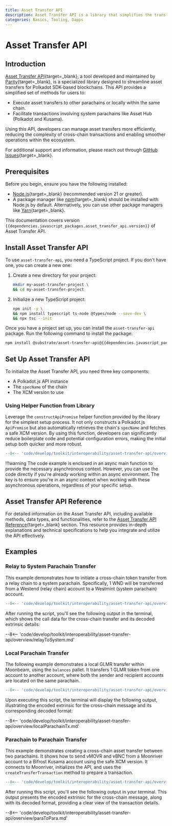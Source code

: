```yaml
---
title: Asset Transfer API
description: Asset Transfer API is a library that simplifies the transfer of assets for Polkadot SDK-based chains. It provides methods for cross-chain and local transfers.
categories: Basics, Tooling, Dapps
---
```


# Asset Transfer API

## Introduction

[Asset Transfer API](https://github.com/paritytech/asset-transfer-api){target=\_blank}, a tool developed and maintained by [Parity](https://www.parity.io/){target=\_blank}, is a specialized library designed to streamline asset transfers for Polkadot SDK-based blockchains. This API provides a simplified set of methods for users to:

- Execute asset transfers to other parachains or locally within the same chain.
- Facilitate transactions involving system parachains like Asset Hub (Polkadot and Kusama).

Using this API, developers can manage asset transfers more efficiently, reducing the complexity of cross-chain transactions and enabling smoother operations within the ecosystem.

For additional support and information, please reach out through [GitHub Issues](https://github.com/paritytech/asset-transfer-api/issues){target=\_blank}.

## Prerequisites

Before you begin, ensure you have the following installed:

- [Node.js](https://nodejs.org/en/){target=\_blank} (recommended version 21 or greater).
- A package manager like [npm](https://www.npmjs.com/){target=\_blank} should be installed with Node.js by default. Alternatively, you can use other package managers like [Yarn](https://yarnpkg.com/){target=\_blank}.

This documentation covers version `{{dependencies.javascript_packages.asset_transfer_api.version}}` of Asset Transfer API. 

## Install Asset Transfer API

To use `asset-transfer-api`, you need a TypeScript project. If you don't have one, you can create a new one:

1. Create a new directory for your project:

    ```bash
    mkdir my-asset-transfer-project \
    && cd my-asset-transfer-project
    ```

2. Initialize a new TypeScript project:

    ```bash
    npm init -y \
    && npm install typescript ts-node @types/node --save-dev \
    && npx tsc --init
    ```

Once you have a project set up, you can install the `asset-transfer-api` package. Run the following command to install the package:

```bash
npm install @substrate/asset-transfer-api@{{dependencies.javascript_packages.asset_transfer_api.version}}
```

## Set Up Asset Transfer API

To initialize the Asset Transfer API, you need three key components:

- A Polkadot.js API instance
- The `specName` of the chain
- The XCM version to use

### Using Helper Function from Library

Leverage the `constructApiPromise` helper function provided by the library for the simplest setup process. It not only constructs a Polkadot.js `ApiPromise` but also automatically retrieves the chain's `specName` and fetches a safe XCM version. By using this function, developers can significantly reduce boilerplate code and potential configuration errors, making the initial setup both quicker and more robust.

```ts
--8<-- 'code/develop/toolkit/interoperability/asset-transfer-api/overview/setup.ts'
```

!!!warning
    The code example is enclosed in an async main function to provide the necessary asynchronous context. However, you can use the code directly if you're already working within an async environment. The key is to ensure you're in an async context when working with these asynchronous operations, regardless of your specific setup.

## Asset Transfer API Reference

For detailed information on the Asset Transfer API, including available methods, data types, and functionalities, refer to the [Asset Transfer API Reference](/develop/toolkit/interoperability/asset-transfer-api/reference){target=\_blank} section. This resource provides in-depth explanations and technical specifications to help you integrate and utilize the API effectively.

## Examples

### Relay to System Parachain Transfer

This example demonstrates how to initiate a cross-chain token transfer from a relay chain to a system parachain. Specifically, 1 WND will be transferred from a Westend (relay chain) account to a Westmint (system parachain) account.

```ts
--8<-- 'code/develop/toolkit/interoperability/asset-transfer-api/overview/relayToSystem.ts'
```

After running the script, you'll see the following output in the terminal, which shows the call data for the cross-chain transfer and its decoded extrinsic details:

--8<-- 'code/develop/toolkit/interoperability/asset-transfer-api/overview/relayToSystem.md'

### Local Parachain Transfer

The following example demonstrates a local GLMR transfer within Moonbeam, using the `balances` pallet. It transfers 1 GLMR token from one account to another account, where both the sender and recipient accounts are located on the same parachain.

```ts
--8<-- 'code/develop/toolkit/interoperability/asset-transfer-api/overview/localParachainTx.ts'
```

Upon executing this script, the terminal will display the following output, illustrating the encoded extrinsic for the cross-chain message and its corresponding decoded format:

--8<-- 'code/develop/toolkit/interoperability/asset-transfer-api/overview/localParachainTx.md'

### Parachain to Parachain Transfer

This example demonstrates creating a cross-chain asset transfer between two parachains. It shows how to send vMOVR and vBNC from a Moonriver account to a Bifrost Kusama account using the safe XCM version. It connects to Moonriver, initializes the API, and uses the `createTransferTransaction` method to prepare a transaction.

```ts
--8<-- 'code/develop/toolkit/interoperability/asset-transfer-api/overview/paraToPara.ts'
```

After running this script, you'll see the following output in your terminal. This output presents the encoded extrinsic for the cross-chain message, along with its decoded format, providing a clear view of the transaction details.

--8<-- 'code/develop/toolkit/interoperability/asset-transfer-api/overview/paraToPara.md'